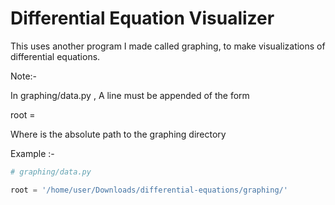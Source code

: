 # Differential Equation Visualizer

This uses another program I made called graphing, to make visualizations of differential equations.

Note:-

In graphing/data.py , A line must be appended of the form

root = <path>

Where <path> is the absolute path to the graphing directory

Example :-

```python
# graphing/data.py

root = '/home/user/Downloads/differential-equations/graphing/'
```

